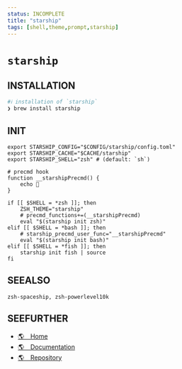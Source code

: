 ```yaml
---
status: INCOMPLETE
title: "starship"
tags: [shell,theme,prompt,starship]
---
```


# `starship`

## INSTALLATION


```bash
#ℹ︎ installation of `starship`
❯ brew install starship
```



## INIT

    export STARSHIP_CONFIG="$CONFIG/starship/config.toml"
    export STARSHIP_CACHE="$CACHE/starship"
    export STARSHIP_SHELL="zsh" # (default: `sh`)

    # precmd hook
    function __starshipPrecmd() {
        echo 🚀
    }

    if [[ $SHELL = *zsh ]]; then
        ZSH_THEME="starship"
        # precmd_functions+=(__starshipPrecmd)
        eval "$(starship init zsh)"
    elif [[ $SHELL = *bash ]]; then
        # starship_precmd_user_func="__starshipPrecmd"
        eval "$(starship init bash)"
    elif [[ $SHELL = *fish ]]; then
        starship init fish | source
    fi


## SEEALSO

    zsh-spaceship, zsh-powerlevel10k

## SEEFURTHER

- [🌎 Home](https://starship.rs/)
- [🌎 Documentation](https://starship.rs/config/)
- [🌎 Repository](https://github.com/starship/starship)
